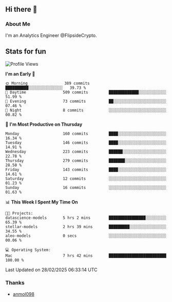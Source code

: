 ## Hi there 👋

### About Me

I'm an Analytics Engineer @FlipsideCrypto.
  
## Stats for fun


<!--START_SECTION:waka-->
![Profile Views](http://img.shields.io/badge/Profile%20Views-0-blue)

**I'm an Early 🐤** 

```text
🌞 Morning                389 commits         ██████████░░░░░░░░░░░░░░░   39.73 % 
🌆 Daytime                509 commits         █████████████░░░░░░░░░░░░   51.99 % 
🌃 Evening                73 commits          ██░░░░░░░░░░░░░░░░░░░░░░░   07.46 % 
🌙 Night                  8 commits           ░░░░░░░░░░░░░░░░░░░░░░░░░   00.82 % 
```
📅 **I'm Most Productive on Thursday** 

```text
Monday                   160 commits         ████░░░░░░░░░░░░░░░░░░░░░   16.34 % 
Tuesday                  146 commits         ████░░░░░░░░░░░░░░░░░░░░░   14.91 % 
Wednesday                223 commits         ██████░░░░░░░░░░░░░░░░░░░   22.78 % 
Thursday                 279 commits         ███████░░░░░░░░░░░░░░░░░░   28.50 % 
Friday                   143 commits         ████░░░░░░░░░░░░░░░░░░░░░   14.61 % 
Saturday                 12 commits          ░░░░░░░░░░░░░░░░░░░░░░░░░   01.23 % 
Sunday                   16 commits          ░░░░░░░░░░░░░░░░░░░░░░░░░   01.63 % 
```


📊 **This Week I Spent My Time On** 

```text
🐱‍💻 Projects: 
datascience-models       5 hrs 2 mins        ████████████████░░░░░░░░░   65.39 % 
stellar-models           2 hrs 39 mins       █████████░░░░░░░░░░░░░░░░   34.55 % 
aleo-models              0 secs              ░░░░░░░░░░░░░░░░░░░░░░░░░   00.06 % 

💻 Operating System: 
Mac                      7 hrs 42 mins       █████████████████████████   100.00 % 
```


 Last Updated on 28/02/2025 06:33:14 UTC
<!--END_SECTION:waka-->

### Thanks
 - [anmol098](https://github.com/anmol098/waka-readme-stats/)
  
